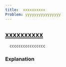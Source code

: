 ```yaml
---
title:  xxxxxxxxxx
Problem: yyyyyyyyyyyyyyyy
---
```

## [xxxxxxxxxx](yyyyyyyyyyyyyyyy)

 ```js
   cccccccccccccccc
  ```
  
### **Explanation**

